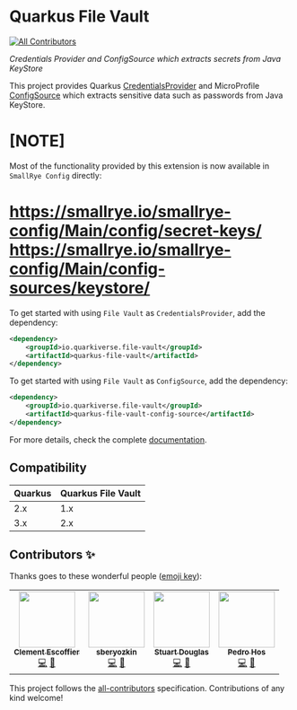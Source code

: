# Quarkus File Vault
<!-- ALL-CONTRIBUTORS-BADGE:START - Do not remove or modify this section -->
[![All Contributors](https://img.shields.io/badge/all_contributors-3-orange.svg?style=flat-square)](#contributors-)
<!-- ALL-CONTRIBUTORS-BADGE:END -->

_Credentials Provider and ConfigSource which extracts secrets from Java KeyStore_

This project provides Quarkus [CredentialsProvider](https://quarkus.io/guides/credentials-provider) and MicroProfile [ConfigSource](https://quarkus.io/guides/config-extending-support#custom-config-source) which extracts sensitive data such as passwords from Java KeyStore.

[NOTE]
====
Most of the functionality provided by this extension is now available in `SmallRye Config` directly:

https://smallrye.io/smallrye-config/Main/config/secret-keys/
https://smallrye.io/smallrye-config/Main/config-sources/keystore/
====

To get started with using `File Vault` as `CredentialsProvider`, add the dependency:

```xml
<dependency>
    <groupId>io.quarkiverse.file-vault</groupId>
    <artifactId>quarkus-file-vault</artifactId>
</dependency>
```

To get started with using `File Vault` as `ConfigSource`, add the dependency:

```xml
<dependency>
    <groupId>io.quarkiverse.file-vault</groupId>
    <artifactId>quarkus-file-vault-config-source</artifactId>
</dependency>
```

For more details, check the complete [documentation](https://quarkiverse.github.io/quarkiverse-docs/quarkus-file-vault/dev/index.html).

## Compatibility

| Quarkus | Quarkus File Vault |
|---------|--------------------|
| 2.x     | 1.x                |
| 3.x     | 2.x                |

## Contributors ✨

Thanks goes to these wonderful people ([emoji key](https://allcontributors.org/docs/en/emoji-key)):

<!-- ALL-CONTRIBUTORS-LIST:START - Do not remove or modify this section -->
<!-- prettier-ignore-start -->
<!-- markdownlint-disable -->
<table>
  <tr>
    <td align="center"><a href="https://github.com/cescoffier"><img src="https://avatars.githubusercontent.com/u/402301?v=4?s=100" width="100px;" alt=""/><br /><sub><b>Clement Escoffier</b></sub></a><br /><a href="https://github.com/quarkiverse/quarkus-file-vault/commits?author=cescoffier" title="Code">💻</a> <a href="#maintenance-cescoffier" title="Maintenance">🚧</a></td>
    <td align="center"><a href="https://github.com/sberyozkin"><img src="https://avatars.githubusercontent.com/u/467639?v=4?s=100" width="100px;" alt=""/><br /><sub><b>sberyozkin</b></sub></a><br /><a href="https://github.com/quarkiverse/quarkus--file-vault/commits?author=sberyozkin" title="Code">💻</a> <a href="#maintenance-sberyozkin" title="Maintenance">🚧</a></td>
    <td align="center"><a href="https://github.com/stuartwdouglas"><img src="https://avatars.githubusercontent.com/u/328571?v=4?s=100" width="100px;" alt=""/><br /><sub><b>Stuart Douglas</b></sub></a><br /><a href="https://github.com/quarkiverse/quarkus--file-vault/commits?author=stuartwdouglas" title="Code">💻</a> <a href="#maintenance-stuartwdouglas" title="Maintenance">🚧</a></td>
    <td align="center"><a href="https://github.com/pedro-hos"><img src="https://avatars.githubusercontent.com/u/8390247?v=4?s=100" width="100px;" alt=""/><br /><sub><b>Pedro Hos</b></sub></a><br /><a href="https://github.com/quarkiverse/quarkus-file-vault/commits?author=pedro-hos" title="Code">💻</a> <a href="#maintenance-pedrohos" title="Maintenance">🚧</a></td>
  </tr>
</table>

<!-- markdownlint-restore -->
<!-- prettier-ignore-end -->

<!-- ALL-CONTRIBUTORS-LIST:END -->

This project follows the [all-contributors](https://github.com/all-contributors/all-contributors) specification. Contributions of any kind welcome!
